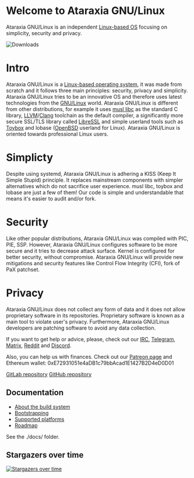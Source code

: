 # Welcome to Ataraxia GNU/Linux
Ataraxia GNU/Linux is an independent [Linux-based OS](https://www.kernel.org/) focusing on simplicity, security and privacy.

![Downloads](
https://img.shields.io/github/downloads/ataraxialinux/ataraxia/total.svg)

# Intro
Ataraxia GNU/Linux is a [Linux-based operating system](https://www.kernel.org/), it was made from scratch and it follows three main principles: security, privacy and simplicity. Ataraxia GNU/Linux tries to be an innovative OS and therefore uses latest technologies from the [GNU/Linux](https://www.gnu.org/gnu/linux-and-gnu.html) world. Ataraxia GNU/Linux is different from other distributions, for example it uses [musl libc](https://www.musl-libc.org/) as the standard C library, [LLVM](https://llvm.org/)/[Clang](https://clang.llvm.org/) toolchain as the default compiler, a significantly more secure SSL/TLS library called [LibreSSL](https://www.libressl.org/) and simple userland tools such as [Toybox](http://landley.net/toybox/about.html) and lobase ([OpenBSD](https://www.openbsd.org/) userland for Linux). Ataraxia GNU/Linux is oriented towards professional Linux users.

# Simplicty
Despite using systemd, Ataraxia GNU/Linux is adhering a KISS (Keep It Simple Stupid) principle. It replaces mainstream components with simpler alternatives which do not sacrifice user experience. musl libc, toybox and lobase are just a few of them! Our code is simple and understandable that means it's easier to audit and/or fork.

# Security
Like other popular distributions, Ataraxia GNU/Linux was compiled with PIC, PIE, SSP. However, Ataraxia GNU/Linux configures software to be more secure and it tries to decrease attack surface. Kernel is configured for better security, without compromise. Ataraxia GNU/Linux will provide new mitigations and security features like Control Flow Integrity (CFI), fork of PaX patchset.

# Privacy
Ataraxia GNU/Linux does not collect any form of data and it does not allow proprietary software in its repositories. Proprietary software is known as a main tool to violate user's privacy. Furthermore, Ataraxia GNU/Linux developers are patching software to avoid any data collection.

If you want to get help or advice, please, check out our [IRC](ircs://chat.freenode.net:6697/#ataraxialinux), [Telegram](https://t.me/ataraxialinux), [Matrix](https://matrix.to/#/#ataraxialinux:matrix.org), [Reddit](https://www.reddit.com/r/ataraxialinux/) and [Discord](https://discord.gg/sCQGvzz).

Also, you can help us with finances. Check out our [Patreon page](https://www.patreon.com/ataraxialinux)
and Ethereum wallet: 0xE72931051e4aDB1c79bbAcad1E1427B2D4eD0D01

[GitLab repository](https://gitlab.com/ataraxialinux/ataraxia)
[GitHub repository](https://github.com/ataraxialinux/ataraxia)

## Documentation
* [About the build system](docs/aboutbuildsystem.md)
* [Bootstrapping](docs/bootstrapping.md)
* [Supported platforms](docs/platforms.md)
* [Roadmap](docs/roadmap.md)

See the ./docs/ folder.

## Stargazers over time
[![Stargazers over time](https://starchart.cc/ataraxialinux/ataraxia.svg)](https://starchart.cc/ataraxialinux/ataraxia)
